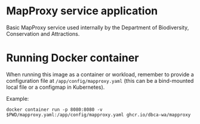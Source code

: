 MapProxy service application
============================

Basic MapProxy service used internally by the Department of Biodiversity,
Conservation and Attractions.

# Running Docker container

When running this image as a container or workload, remember to provide a
configuration file at `/app/config/mapproxy.yaml` (this can be a bind-mounted
local file or a configmap in Kubernetes).

Example:

    docker container run -p 8080:8080 -v $PWD/mapproxy.yaml:/app/config/mapproxy.yaml ghcr.io/dbca-wa/mapproxy
